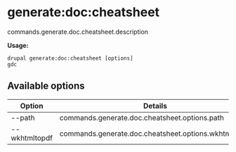 # generate:doc:cheatsheet
commands.generate.doc.cheatsheet.description

**Usage:**
```
drupal generate:doc:cheatsheet [options]
gdc
```

## Available options
Option | Details
-------|-------------
--path | commands.generate.doc.cheatsheet.options.path
--wkhtmltopdf | commands.generate.doc.cheatsheet.options.wkhtmltopdf
